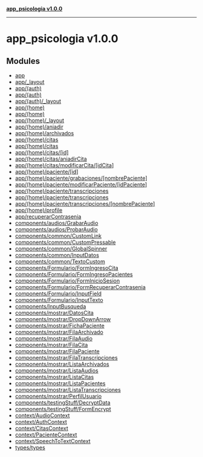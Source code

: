 [**app_psicologia v1.0.0**](README.md)

***

# app_psicologia v1.0.0

## Modules

- [app](app/README.md)
- [app/\_layout](app/_layout/README.md)
- [app/(auth)](app/(auth)/README.md)
- [app/(auth)](app/(auth)/README.md)
- [app/(auth)/\_layout](app/(auth)/_layout/README.md)
- [app/(home)](app/(home)/README.md)
- [app/(home)](app/(home)/README.md)
- [app/(home)/\_layout](app/(home)/_layout/README.md)
- [app/(home)/aniadir](app/(home)/aniadir/README.md)
- [app/(home)/archivados](app/(home)/archivados/README.md)
- [app/(home)/citas](app/(home)/citas/README.md)
- [app/(home)/citas](app/(home)/citas/README.md)
- [app/(home)/citas/\[id\]](app/(home)/citas/%5Bid%5D/README.md)
- [app/(home)/citas/aniadirCita](app/(home)/citas/aniadirCita/README.md)
- [app/(home)/citas/modificarCita/\[idCita\]](app/(home)/citas/modificarCita/%5BidCita%5D/README.md)
- [app/(home)/paciente/\[id\]](app/(home)/paciente/%5Bid%5D/README.md)
- [app/(home)/paciente/grabaciones/\[nombrePaciente\]](app/(home)/paciente/grabaciones/%5BnombrePaciente%5D/README.md)
- [app/(home)/paciente/modificarPaciente/\[idPaciente\]](app/(home)/paciente/modificarPaciente/%5BidPaciente%5D/README.md)
- [app/(home)/paciente/transcripciones](app/(home)/paciente/transcripciones/README.md)
- [app/(home)/paciente/transcripciones](app/(home)/paciente/transcripciones/README.md)
- [app/(home)/paciente/transcripciones/\[nombrePaciente\]](app/(home)/paciente/transcripciones/%5BnombrePaciente%5D/README.md)
- [app/(home)/profile](app/(home)/profile/README.md)
- [app/recuperarContrasenia](app/recuperarContrasenia/README.md)
- [components/audios/GrabarAudio](components/audios/GrabarAudio/README.md)
- [components/audios/ProbarAudio](components/audios/ProbarAudio/README.md)
- [components/common/CustomLink](components/common/CustomLink/README.md)
- [components/common/CustomPressable](components/common/CustomPressable/README.md)
- [components/common/GlobalSpinner](components/common/GlobalSpinner/README.md)
- [components/common/InputDatos](components/common/InputDatos/README.md)
- [components/common/TextoCustom](components/common/TextoCustom/README.md)
- [components/Formulario/FormIngresoCita](components/Formulario/FormIngresoCita/README.md)
- [components/Formulario/FormIngresoPacientes](components/Formulario/FormIngresoPacientes/README.md)
- [components/Formulario/FormInicioSesion](components/Formulario/FormInicioSesion/README.md)
- [components/Formulario/FormRecuperarContrasenia](components/Formulario/FormRecuperarContrasenia/README.md)
- [components/Formulario/InputField](components/Formulario/InputField/README.md)
- [components/Formulario/InputTexto](components/Formulario/InputTexto/README.md)
- [components/InputBusqueda](components/InputBusqueda/README.md)
- [components/mostrar/DatosCita](components/mostrar/DatosCita/README.md)
- [components/mostrar/DropDownArrow](components/mostrar/DropDownArrow/README.md)
- [components/mostrar/FichaPaciente](components/mostrar/FichaPaciente/README.md)
- [components/mostrar/FilaArchivado](components/mostrar/FilaArchivado/README.md)
- [components/mostrar/FilaAudio](components/mostrar/FilaAudio/README.md)
- [components/mostrar/FilaCita](components/mostrar/FilaCita/README.md)
- [components/mostrar/FilaPaciente](components/mostrar/FilaPaciente/README.md)
- [components/mostrar/FilaTranscripciones](components/mostrar/FilaTranscripciones/README.md)
- [components/mostrar/ListaArchivados](components/mostrar/ListaArchivados/README.md)
- [components/mostrar/ListaAudios](components/mostrar/ListaAudios/README.md)
- [components/mostrar/ListaCitas](components/mostrar/ListaCitas/README.md)
- [components/mostrar/ListaPacientes](components/mostrar/ListaPacientes/README.md)
- [components/mostrar/ListaTranscripciones](components/mostrar/ListaTranscripciones/README.md)
- [components/mostrar/PerfilUsuario](components/mostrar/PerfilUsuario/README.md)
- [components/testingStuff/DecryptData](components/testingStuff/DecryptData/README.md)
- [components/testingStuff/FormEncrypt](components/testingStuff/FormEncrypt/README.md)
- [context/AudioContext](context/AudioContext/README.md)
- [context/AuthContext](context/AuthContext/README.md)
- [context/CitasContext](context/CitasContext/README.md)
- [context/PacienteContext](context/PacienteContext/README.md)
- [context/SpeechToTextContext](context/SpeechToTextContext/README.md)
- [types/types](types/types/README.md)
